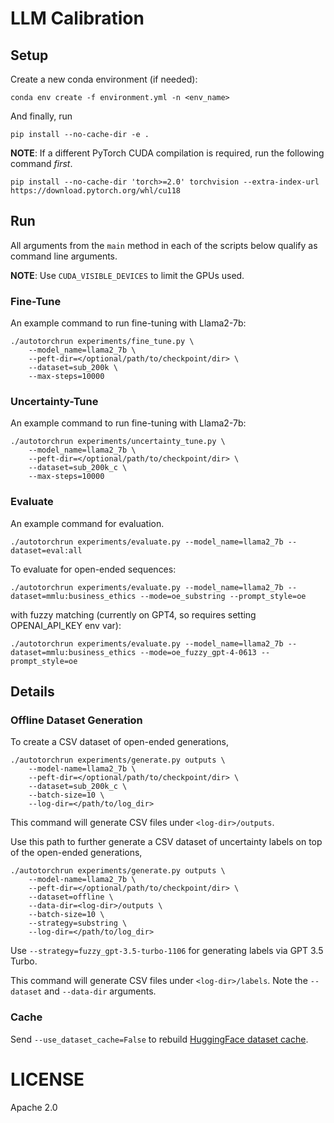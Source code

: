# LLM Calibration

## Setup

Create a new conda environment (if needed):
```
conda env create -f environment.yml -n <env_name>
```

And finally, run
```
pip install --no-cache-dir -e .
```

**NOTE**: If a different PyTorch CUDA compilation is required, run the following command *first*.
```shell
pip install --no-cache-dir 'torch>=2.0' torchvision --extra-index-url https://download.pytorch.org/whl/cu118
```

## Run

All arguments from the `main` method in each of the scripts below
qualify as command line arguments.

**NOTE**: Use `CUDA_VISIBLE_DEVICES` to limit the GPUs used.

### Fine-Tune

An example command to run fine-tuning with Llama2-7b:
```shell
./autotorchrun experiments/fine_tune.py \
    --model_name=llama2_7b \
    --peft-dir=</optional/path/to/checkpoint/dir> \
    --dataset=sub_200k \
    --max-steps=10000
```

### Uncertainty-Tune

An example command to run fine-tuning with Llama2-7b:
```shell
./autotorchrun experiments/uncertainty_tune.py \
    --model_name=llama2_7b \
    --peft-dir=</optional/path/to/checkpoint/dir> \
    --dataset=sub_200k_c \
    --max-steps=10000
```

### Evaluate

An example command for evaluation.

```shell
./autotorchrun experiments/evaluate.py --model_name=llama2_7b --dataset=eval:all
```

To evaluate for open-ended sequences:

```shell
./autotorchrun experiments/evaluate.py --model_name=llama2_7b --dataset=mmlu:business_ethics --mode=oe_substring --prompt_style=oe
```

with fuzzy matching (currently on GPT4, so requires setting OPENAI_API_KEY env var):

```shell
./autotorchrun experiments/evaluate.py --model_name=llama2_7b --dataset=mmlu:business_ethics --mode=oe_fuzzy_gpt-4-0613 --prompt_style=oe
```

## Details

### Offline Dataset Generation

To create a CSV dataset of open-ended generations,
```shell
./autotorchrun experiments/generate.py outputs \
    --model-name=llama2_7b \
    --peft-dir=</optional/path/to/checkpoint/dir> \
    --dataset=sub_200k_c \
    --batch-size=10 \
    --log-dir=</path/to/log_dir>
```

This command will generate CSV files under `<log-dir>/outputs`.

Use this path to further generate a CSV dataset of uncertainty labels on top of the open-ended generations, 
```shell
./autotorchrun experiments/generate.py outputs \
    --model-name=llama2_7b \
    --peft-dir=</optional/path/to/checkpoint/dir> \
    --dataset=offline \
    --data-dir=<log-dir>/outputs \
    --batch-size=10 \
    --strategy=substring \
    --log-dir=</path/to/log_dir>
```

Use `--strategy=fuzzy_gpt-3.5-turbo-1106` for generating labels via GPT 3.5 Turbo.

This command will generate CSV files under `<log-dir>/labels`. Note the `--dataset` and `--data-dir` arguments.

### Cache

Send `--use_dataset_cache=False` to rebuild [HuggingFace dataset cache](https://huggingface.co/docs/datasets/v2.14.4/en/cache#cache-files).

# LICENSE

Apache 2.0
